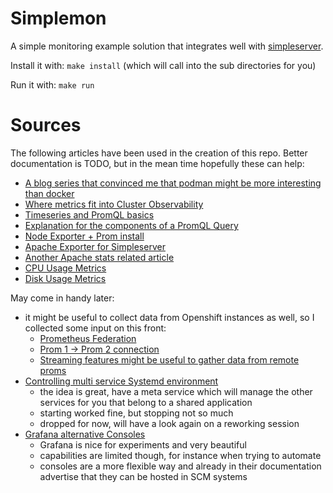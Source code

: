 # Simplemon

A simple monitoring example solution that integrates well with
[simpleserver](https://github.com/rhdojun/simpleserver).

Install it with: `make install` (which will call into the sub directories for you)

Run it with: `make run`


# Sources

The following articles have been used in the creation of this repo. Better
documentation is TODO, but in the mean time hopefully these can help:

 * [A blog series that convinced me that podman might be more interesting than docker](https://mkdev.me/en/posts/dockerless-part-3-moving-development-environment-to-containers-with-podman)
 * [Where metrics fit into Cluster Observability](https://techbeacon.com/enterprise-it/monitoring-demystified-guide-logging-tracing-metrics)
 * [Timeseries and PromQL basics](https://www.youtube.com/watch?v=hTjHuoWxsks)
 * [Explanation for the components of a PromQL Query](https://www.innoq.com/en/blog/prometheus-counters/#orderscreatedwithinthelast5minutes)
 * [Node Exporter + Prom install](https://www.linuxtechi.com/install-prometheus-monitoring-tool-centos-8-rhel-8/)
 * [Apache Exporter for Simpleserver](https://github.com/Lusitaniae/apache_exporter)
 * [Another Apache stats related article](https://www.tecmint.com/monitor-apache-web-server-load-and-page-statistics/)
 * [CPU Usage Metrics](https://www.robustperception.io/understanding-machine-cpu-usage)
 * [Disk Usage Metrics](https://devconnected.com/monitoring-disk-i-o-on-linux-with-the-node-exporter/)

May come in handy later:

 * it might be useful to collect data from Openshift instances as well, so I collected some input on this front:
    * [Prometheus Federation](https://prometheus.io/docs/prometheus/latest/federation/)
    * [Prom 1 -> Prom 2 connection](https://www.robustperception.io/accessing-data-from-prometheus-1-x-in-prometheus-2-0)
    * [Streaming features might be useful to gather data from remote proms](https://prometheus.io/blog/2019/10/10/remote-read-meets-streaming/)
 * [Controlling multi service Systemd environment](https://prometheus.io/docs/prometheus/latest/federation/)
   * the idea is great, have a meta service which will manage the other services for you that belong to a shared application
   * starting worked fine, but stopping not so much
   * dropped for now, will have a look again on a reworking session
 * [Grafana alternative Consoles](https://prometheus.io/docs/visualization/consoles/)
   * Grafana is nice for experiments and very beautiful
   * capabilities are limited though, for instance when trying to automate
   * consoles are a more flexible way and already in their documentation advertise that they can be hosted in SCM systems
